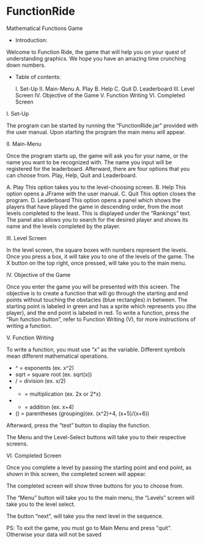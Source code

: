# FunctionRide
Mathematical Functions Game

- Introduction:

Welcome to Function Ride, the game that will help you on your quest of understanding graphics. We hope you have an amazing time crunching down numbers.

- Table of contents:

  I. Set-Up
  II. Main-Menu
      A. Play
      B. Help
      C. Quit
      D. Leaderboard
  III. Level Screen
  IV. Objective of the Game
  V. Function Writing
  VI. Completed Screen                         

I. Set-Up 

The program can be started by running the “FunctionRide.jar” provided with the user manual. Upon starting the program the main menu will appear.

II. Main-Menu

Once the program starts up, the game will ask you for your name, or the name you want to be recognized with. The name you input will be registered for the leaderboard.
Afterward, there are four options that you can choose from. Play, Help, Quit and Leaderboard.

A. Play
This option takes you to the level-choosing screen.
B. Help
This option opens a JFrame with the user manual.
C. Quit
This option closes the program.
D. Leaderboard
This option opens a panel which shows the players that have played the game in descending order, from the most levels completed to the least. This is displayed under the “Rankings” text.
The panel also allows you to search for the desired player and shows its name and the levels completed by the player.

III. Level Screen

In the level screen, the square boxes with numbers represent the levels. Once you press a box, it will take you to one of the levels of the game. The X button on the top right, once pressed, will take you to the main menu.

IV. Objective of the Game

Once you enter the game you will be presented with this screen. The objective is to create a function that will go through the starting and end points without touching the obstacles (blue rectangles) in between. The starting point is labeled in green and has a sprite which represents you (the player), and the end point is labeled in red. 
To write a function, press the “Run function button”, refer to Function Writing (V), for more instructions of writing a function.

V. Function Writing

To write a function, you must use “x” as the variable. Different symbols mean different mathematical operations.

- ^ = exponents (ex. x^2)
- sqrt = square root (ex. sqrt(x))
- / = division (ex. x/2)
- * = multiplication (ex. 2x or 2*x)
- + = addition (ex. x+4)
- () = parentheses (grouping)(ex. (x^2)+4, (x+5)/(x+6))

Afterward, press the ”test” button to display the function.

The Menu and the Level-Select buttons will take you to their respective screens. 

VI. Completed Screen

Once you complete a level by passing the starting point and end point, as shown in this screen, the completed screen will appear. 

The completed screen will show three buttons for you to choose from. 

The “Menu” button will take you to the main menu, the “Levels” screen will take you to the level select. 

The button “next”, will take you the next level in the sequence.

PS: To exit the game, you must go to Main Menu and press "quit". Otherwise your data will not be saved
